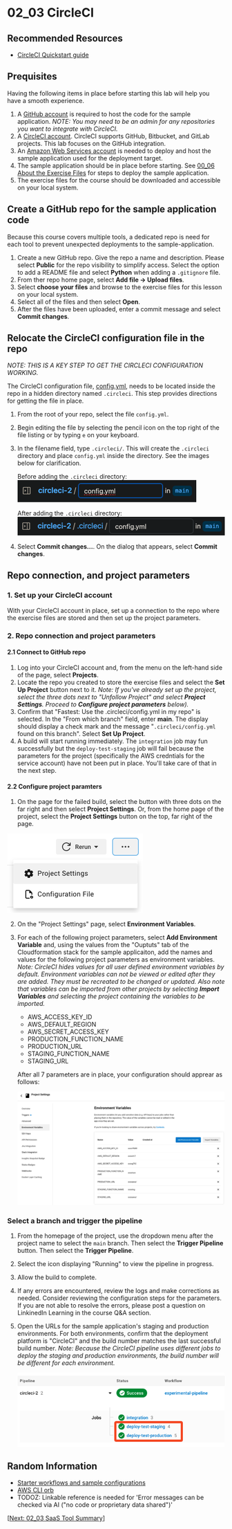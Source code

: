 # 02_03 CircleCI

## Recommended Resources
- [CircleCI Quickstart guide](https://circleci.com/docs/getting-started/)

## Prequisites
Having the following items in place before starting this lab will help you have a smooth experience.

1. A [GitHub account](https://github.com/join) is required to host the code for the sample application. *NOTE: You may need to be an admin for any repositories you want to integrate with CircleCI.*
2. A [CircleCI account](https://circleci.com/signup/). CircleCI supports GitHub, Bitbucket, and GitLab projects.  This lab focuses on the GitHub integration.
3. An [Amazon Web Services account](https://aws.amazon.com/free) is needed to deploy and host the sample application used for the deployment target.
4. The sample application should be in place before starting.  See [00_06 About the Exercise Files](../../ch0_introduction/00_06_about_the_exercise_files/README.md) for steps to deploy the sample application.
5. The exercise files for the course should be downloaded and accessible on your local system.

## Create a GitHub repo for the sample application code
Because this course covers multiple tools, a dedicated repo is need for each tool to prevent unexpected deployments to the sample-application.

1. Create a new GitHub repo. Give the repo a name and description.  Please select **Public** for the repo visibility to simplify access.  Select the option to add a README file and select **Python** when adding a `.gitignore` file.
2. From ther repo home page, select **Add file -> Upload files**.
3. Select **choose your files** and browse to the exercise files for this lesson on your local system.
4. Select all of the files and then select **Open**.
5. After the files have been uploaded, enter a commit message and select **Commit changes**.

## Relocate the CircleCI configuration file in the repo
*NOTE: THIS IS A KEY STEP TO GET THE CIRCLECI CONFIGURATION WORKING.*

The CircleCI configuration file, [config.yml](./config.yml), needs to be located inside the repo in a hidden directory named `.circleci`.  This step provides directions for getting the file in place.

1. From the root of your repo, select the file `config.yml`.
2. Begin editing the file by selecting the pencil icon on the top right of the file listing or by typing `e` on your keyboard.
3. In the filename field, type `.circleci/`.  This will create the `.circleci` directory and place `config.yml` inside the directory.  See the images below for clarification.

    Before adding the `.circleci` directory:
    ![Before adding the `.circleci` directory](./CircleCI-config-before-SCR-20230917-otkq.png)

    After adding the `.circleci` directory:
    ![After adding the `.circleci` directory](./CircleCI-config-after-SCR-20230917-ouax.png)

4. Select **Commit changes...**.  On the dialog that appears, select **Commit changes**.

## Repo connection, and project parameters
### 1. Set up your CircleCI account
With your CircleCI account in place, set up a connection to the repo where the exercise files are stored and then set up the project parameters.

### 2. Repo connection and project parameters
#### 2.1 Connect to GitHub repo
1. Log into your CircleCI account and, from the menu on the left-hand side of the page, select **Projects**.
2. Locate the repo you created to store the exercise files and select the **Set Up Project** button next to it.  *Note: If you've already set up the project, select the three dots next to "Unfollow Project" and select **Project Settings**. Proceed to **Configure project parameters** below).*
3. Confirm that "Fastest: Use the .circleci/config.yml in my repo" is selected.  In the "From which branch" field, enter **main**.  The display should display a check mark and the message "`.circleci/config.yml` found on this branch".  Select **Set Up Project**.
4. A build will start running immediately.  The `integration` job may fun successfully but the `deploy-test-staging` job will fail because the parameters for the project (specifically the AWS credntials for the service account) have not been put in place.  You'll take care of that in the next step.

#### 2.2 Configure project paramters
1. On the page for the failed build, select the button with three dots on the far right and then select **Project Settings**.  Or, from the home page of the project, select the **Project Settings** button on the top, far right of the page.

![Project Settings ](CircleCI-Project-Settings-SCR-20230917-ozxw.png)

2. On the "Project Settings" page, select **Environment Variables**.
3. For each of the following project parameters, select **Add Environment Variable** and, using the values from the "Ouptuts" tab of the Cloudformation stack for the sample applicaiton, add the names and values for the following project parameters as environment variables.  *Note: CircleCI hides values for all user defined environment variables by default.  Environment variables can not be viewed or edited after they are added.  They must be recreated to be changed or updated.  Also note that variables can be imported from other projects by selecting **Import Variables** and selecting the project containing the variables to be imported.*

   - AWS_ACCESS_KEY_ID
   - AWS_DEFAULT_REGION
   - AWS_SECRET_ACCESS_KEY
   - PRODUCTION_FUNCTION_NAME
   - PRODUCTION_URL
   - STAGING_FUNCTION_NAME
   - STAGING_URL

   After all 7 parameters are in place, your configuration should apprear as follows:

   ![CircleCI Environment Variables](./CircleCI-Environment-Variables-SCR-20230917-ngsd.png)

### Select a branch and trigger the pipeline
1. From the homepage of the project, use the dropdown menu after the project name to select the `main` branch. Then select the **Trigger Pipeline** button. Then select the **Trigger Pipeline**.
2. Select the icon displaying "Running" to view the pipeline in progress.
3. Allow the build to complete.
4. If any errors are encountered, review the logs and make corrections as needed.  Consider reviewing the configuration steps for the parameters.  If you are not able to resolve the errors, please post a question on LinkinedIn Learning in the course Q&A section.
5. Open the URLs for the sample application's staging and production environments.  For both environments, confirm that the deployment platform is "CircleCI" and the build number matches the last successful build number. *Note: Because the CircleCI pipeline uses different jobs to deploy the staging and production environments, the build number will be different for each environment.*

    ![CircleCI Build Numbers](./CircleCI-Build-Numbers-SCR-20230917-phnu.png)


## Random Information
- [Starter workflows and sample configurations](https://circleci.com/docs/sample-config/)
- [AWS CLI orb](https://circleci.com/developer/orbs/orb/circleci/aws-cli#usage-install_aws_cli)
- TODOZ: Linkable reference is needed for 'Error messages can be checked via AI ("no code or proprietary data shared")'

[[Next: 02_03 SaaS Tool Summary](../02_03_saas_tool_summary/README.md)]
